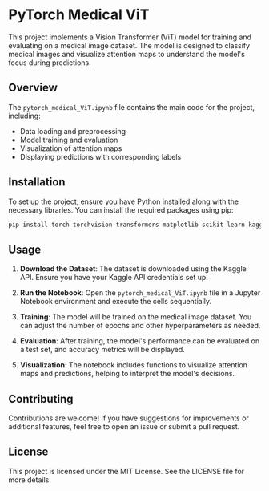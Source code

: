 # PyTorch Medical ViT

This project implements a Vision Transformer (ViT) model for training and evaluating on a medical image dataset. The model is designed to classify medical images and visualize attention maps to understand the model's focus during predictions.

## Overview

The `pytorch_medical_ViT.ipynb` file contains the main code for the project, including:

- Data loading and preprocessing
- Model training and evaluation
- Visualization of attention maps
- Displaying predictions with corresponding labels

## Installation

To set up the project, ensure you have Python installed along with the necessary libraries. You can install the required packages using pip:

```bash
pip install torch torchvision transformers matplotlib scikit-learn kaggle
```

## Usage

1. **Download the Dataset**: The dataset is downloaded using the Kaggle API. Ensure you have your Kaggle API credentials set up.

2. **Run the Notebook**: Open the `pytorch_medical_ViT.ipynb` file in a Jupyter Notebook environment and execute the cells sequentially.

3. **Training**: The model will be trained on the medical image dataset. You can adjust the number of epochs and other hyperparameters as needed.

4. **Evaluation**: After training, the model's performance can be evaluated on a test set, and accuracy metrics will be displayed.

5. **Visualization**: The notebook includes functions to visualize attention maps and predictions, helping to interpret the model's decisions.

## Contributing

Contributions are welcome! If you have suggestions for improvements or additional features, feel free to open an issue or submit a pull request.

## License

This project is licensed under the MIT License. See the LICENSE file for more details.